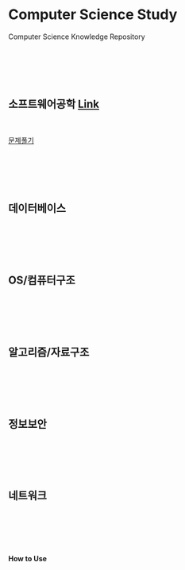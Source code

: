 # Computer Science Study
Computer Science Knowledge Repository

<br><br><br><br>

## 소프트웨어공학 [Link](https://github.com/ChoboDeveloper/cs-study/blob/main/Software%20Engineering/software%20engineering.md)

<br>

[문제풀기](https://github.com/ChoboDeveloper/cs-study/blob/main/Software%20Engineering/problems.md)

<br><br><br><br>

## 데이터베이스

<br><br><br><br>

## OS/컴퓨터구조

<br><br><br><br>

## 알고리즘/자료구조

<br><br><br><br>

## 정보보안

<br><br><br><br>

## 네트워크

<br><br><br><br>

#### How to Use

<br><br><br><br>